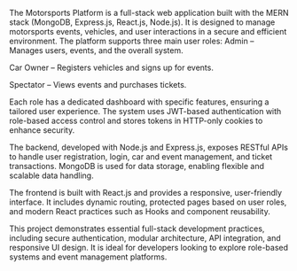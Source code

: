 The Motorsports Platform is a full-stack web application built with the MERN stack (MongoDB, Express.js, React.js, Node.js). It is designed to manage motorsports events, vehicles, and user interactions in a secure and efficient environment.
The platform supports three main user roles:
Admin – Manages users, events, and the overall system.

Car Owner – Registers vehicles and signs up for events.

Spectator – Views events and purchases tickets.

Each role has a dedicated dashboard with specific features, ensuring a tailored user experience. The system uses JWT-based authentication with role-based access control and stores tokens in HTTP-only cookies to enhance security.

The backend, developed with Node.js and Express.js, exposes RESTful APIs to handle user registration, login, car and event management, and ticket transactions. MongoDB is used for data storage, enabling flexible and scalable data handling.

The frontend is built with React.js and provides a responsive, user-friendly interface. It includes dynamic routing, protected pages based on user roles, and modern React practices such as Hooks and component reusability.

This project demonstrates essential full-stack development practices, including secure authentication, modular architecture, API integration, and responsive UI design. It is ideal for developers looking to explore role-based systems and event management platforms.
